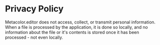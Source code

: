 # Privacy Policy

Metacolor.editor does not access, collect, or transmit personal information. When a file is processed by the application, it is done so locally, and no information about the file or it's contents is stored once it has been processed - not even locally.
